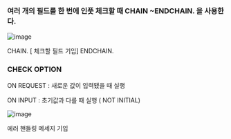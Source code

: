 ### 여러 개의 필드를 한 번에 인풋 체크할 때 CHAIN ~ENDCHAIN. 을 사용한다.
![image](https://user-images.githubusercontent.com/122577321/215638143-ebcd3f61-9ebc-4ed7-a9f8-89670075c232.png)

CHAIN.
[ 체크할 필드 기입]
ENDCHAIN.

### CHECK OPTION
ON REQUEST : 새로운 값이 입력됐을 때 실행 

ON INPUT : 초기값과 다를 때 실행 ( NOT INITIAL)

![image](https://user-images.githubusercontent.com/122577321/215638293-edbbd6dd-8f17-4e74-8400-da126bf6715c.png)

에러 핸들링 메세지 기입
